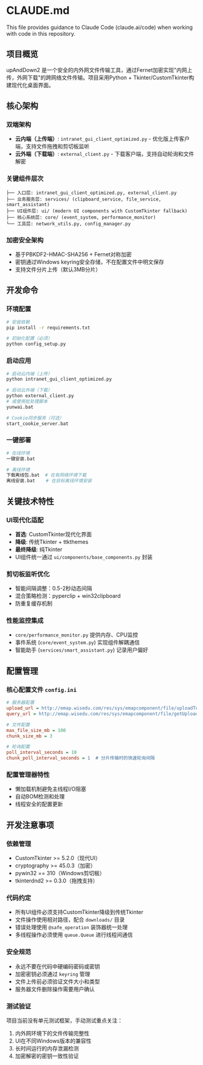 # CLAUDE.md

This file provides guidance to Claude Code (claude.ai/code) when working with code in this repository.

## 项目概览

upAndDown2 是一个安全的内外网文件传输工具，通过Fernet加密实现"内网上传，外网下载"的跨网络文件传输。项目采用Python + Tkinter/CustomTkinter构建现代化桌面界面。

## 核心架构

### 双端架构
- **云内端（上传端）**: `intranet_gui_client_optimized.py` - 优化版上传客户端，支持文件拖拽和剪切板监听
- **云外端（下载端）**: `external_client.py` - 下载客户端，支持自动轮询和文件解密

### 关键组件层次
```
├── 入口层: intranet_gui_client_optimized.py, external_client.py
├── 业务服务层: services/ (clipboard_service, file_service, smart_assistant)
├── UI组件层: ui/ (modern UI components with CustomTkinter fallback)
├── 核心系统层: core/ (event_system, performance_monitor)
└── 工具层: network_utils.py, config_manager.py
```

### 加密安全架构
- 基于PBKDF2-HMAC-SHA256 + Fernet对称加密
- 密钥通过Windows keyring安全存储，不在配置文件中明文保存
- 支持文件分片上传（默认3MB分片）

## 开发命令

### 环境配置
```bash
# 安装依赖
pip install -r requirements.txt

# 初始化配置（必须）
python config_setup.py
```

### 启动应用
```bash
# 启动云内端（上传）
python intranet_gui_client_optimized.py

# 启动云外端（下载）
python external_client.py
# 或使用批处理脚本
yunwai.bat

# Cookie同步服务（可选）
start_cookie_server.bat
```

### 一键部署
```bash
# 在线环境
一键安装.bat

# 离线环境
下载离线包.bat  # 在有网络环境下载
离线安装.bat    # 在目标离线环境安装
```

## 关键技术特性

### UI现代化适配
- **首选**: CustomTkinter现代化界面
- **降级**: 传统Tkinter + ttkthemes
- **最终降级**: 纯Tkinter
- UI组件统一通过 `ui/components/base_components.py` 封装

### 剪切板监听优化
- 智能间隔调整：0.5-2秒动态间隔
- 混合策略检测：pyperclip + win32clipboard
- 防重复缓存机制

### 性能监控集成
- `core/performance_monitor.py` 提供内存、CPU监控
- 事件系统 (`core/event_system.py`) 实现组件解耦通信
- 智能助手 (`services/smart_assistant.py`) 记录用户偏好

## 配置管理

### 核心配置文件 `config.ini`
```ini
# 服务器配置
upload_url = http://emap.wisedu.com/res/sys/emapcomponent/file/uploadTempFileAsAttachment.do
query_url = http://emap.wisedu.com/res/sys/emapcomponent/file/getUploadedAttachment/fileUploadToken.do

# 文件配置
max_file_size_mb = 100
chunk_size_mb = 3

# 轮询配置
poll_interval_seconds = 10
chunk_poll_interval_seconds = 1  # 分片传输时的快速轮询间隔
```

### 配置管理器特性
- 懒加载机制避免主线程I/O阻塞
- 自动BOM检测和处理
- 线程安全的配置更新

## 开发注意事项

### 依赖管理
- CustomTkinter >= 5.2.0（现代UI）
- cryptography >= 45.0.3（加密）
- pywin32 == 310（Windows剪切板）
- tkinterdnd2 >= 0.3.0（拖拽支持）

### 代码约定
- 所有UI组件必须支持CustomTkinter降级到传统Tkinter
- 文件操作使用相对路径，配合 `downloads/` 目录
- 错误处理使用 `@safe_operation` 装饰器统一处理
- 多线程操作必须使用 `queue.Queue` 进行线程间通信

### 安全规范
- 永远不要在代码中硬编码密码或密钥
- 加密密钥必须通过 `keyring` 管理
- 文件上传前必须验证文件大小和类型
- 服务器文件删除操作需要用户确认

### 测试验证
项目当前没有单元测试框架，手动测试重点关注：
1. 内外网环境下的文件传输完整性
2. UI在不同Windows版本的兼容性
3. 长时间运行的内存泄漏检测
4. 加密解密的密钥一致性验证